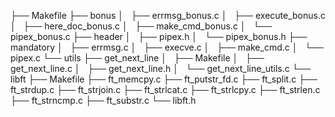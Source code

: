 ├── Makefile
├── bonus
│   ├── errmsg_bonus.c
│   ├── execute_bonus.c
│   ├── here_doc_bonus.c
│   ├── make_cmd_bonus.c
│   └── pipex_bonus.c
├── header
│   ├── pipex.h
│   └── pipex_bonus.h
├── mandatory
│   ├── errmsg.c
│   ├── execve.c
│   ├── make_cmd.c
│   └── pipex.c
└── utils
    ├── get_next_line
    │   ├── Makefile
    │   ├── get_next_line.c
    │   ├── get_next_line.h
    │   └── get_next_line_utils.c
    └── libft
        ├── Makefile
        ├── ft_memcpy.c
        ├── ft_putstr_fd.c
        ├── ft_split.c
        ├── ft_strdup.c
        ├── ft_strjoin.c
        ├── ft_strlcat.c
        ├── ft_strlcpy.c
        ├── ft_strlen.c
        ├── ft_strncmp.c
        ├── ft_substr.c
        └── libft.h
